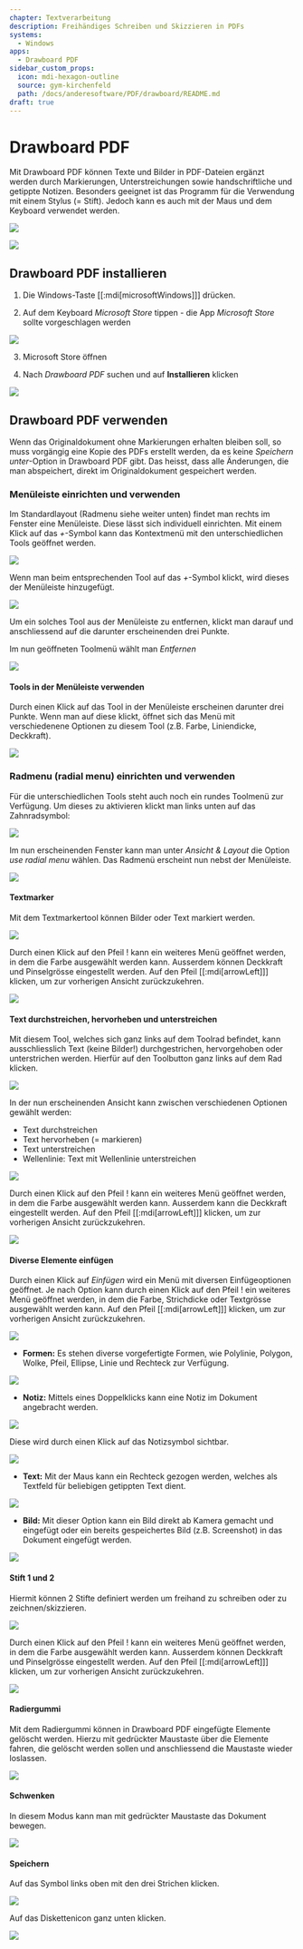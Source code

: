 ```yaml
---
chapter: Textverarbeitung
description: Freihändiges Schreiben und Skizzieren in PDFs
systems:
  - Windows
apps:
  - Drawboard PDF
sidebar_custom_props:
  icon: mdi-hexagon-outline
  source: gym-kirchenfeld
  path: /docs/anderesoftware/PDF/drawboard/README.md
draft: true
---
```


# Drawboard PDF




Mit Drawboard PDF können Texte und Bilder in PDF-Dateien ergänzt werden durch Markierungen, Unterstreichungen sowie handschriftliche und getippte Notizen. Besonders geeignet ist das Programm für die Verwendung mit einem Stylus (= Stift). Jedoch kann es auch mit der Maus und dem Keyboard verwendet werden. 


![](./images/stylus.png)


![](./images/drawboard19.png)


## Drawboard PDF installieren


1. Die Windows-Taste [[:mdi[microsoftWindows]]] drücken.

2. Auf dem Keyboard _Microsoft Store_ tippen - die App _Microsoft Store_ sollte vorgeschlagen werden

![](./images/drawboard01.png)

3. Microsoft Store öffnen

4. Nach _Drawboard PDF_ suchen und auf __Installieren__ klicken

![](./images/drawboard02.png)

## Drawboard PDF verwenden

Wenn das Originaldokument ohne Markierungen erhalten bleiben soll, so muss vorgängig eine Kopie des PDFs erstellt werden, da es keine _Speichern unter_-Option in Drawboard PDF gibt. Das heisst, dass alle Änderungen, die man abspeichert, direkt im Originaldokument gespeichert werden.

### Menüleiste einrichten und verwenden

Im Standardlayout (Radmenu siehe weiter unten) findet man rechts im Fenster eine Menüleiste. Diese lässt sich individuell einrichten. Mit einem Klick auf das _+_-Symbol kann das Kontextmenü mit den unterschiedlichen Tools geöffnet werden. 

![](./images/drawboard27.png)

Wenn man beim entsprechenden Tool auf das _+_-Symbol klickt, wird dieses der Menüleiste hinzugefügt.

![](./images/drawboard22.png)

Um ein solches Tool aus der Menüleiste zu entfernen, klickt man darauf und anschliessend auf die darunter erscheinenden drei Punkte.

Im nun geöffneten Toolmenü wählt man _Entfernen_

![](./images/drawboard28.png)

#### Tools in der Menüleiste verwenden


Durch einen Klick auf das Tool in der Menüleiste erscheinen darunter drei Punkte. Wenn man auf diese klickt, öffnet sich das Menü mit verschiedenene Optionen zu diesem Tool (z.B. Farbe, Liniendicke, Deckkraft).

![](./images/drawboard23.png)

### Radmenu (radial menu) einrichten und verwenden

Für die unterschiedlichen Tools steht auch noch ein rundes Toolmenü zur Verfügung. Um dieses zu aktivieren klickt man links unten auf das Zahnradsymbol:

![](./images/drawboard24.png)

Im nun erscheinenden Fenster kann man unter _Ansicht & Layout_ die Option _use radial menu_ wählen. Das Radmenü erscheint nun nebst der Menüleiste.



![](./images/drawboard26.png)


#### Textmarker

Mit dem Textmarkertool können Bilder oder Text markiert werden.

![](./images/drawboard03.png)

Durch einen Klick auf den Pfeil ! kann ein weiteres Menü geöffnet werden, in dem die Farbe ausgewählt werden kann. Ausserdem können Deckkraft und Pinselgrösse eingestellt werden. Auf den Pfeil [[:mdi[arrowLeft]]] klicken, um zur vorherigen Ansicht zurückzukehren.

![](./images/drawboard05.png)

#### Text durchstreichen, hervorheben und unterstreichen

Mit diesem Tool, welches sich ganz links auf dem Toolrad befindet, kann ausschliesslich Text (keine Bilder!) durchgestrichen, hervorgehoben oder unterstrichen werden. Hierfür auf den Toolbutton ganz links auf dem Rad klicken.

![](./images/drawboard06.png)

In der nun erscheinenden Ansicht kann zwischen verschiedenen Optionen gewählt werden:

- Text durchstreichen
- Text hervorheben (= markieren)
- Text unterstreichen
- Wellenlinie: Text mit Wellenlinie unterstreichen

![](./images/drawboard07.png)

Durch einen Klick auf den Pfeil ! kann ein weiteres Menü geöffnet werden, in dem die Farbe ausgewählt werden kann. Ausserdem kann die Deckkraft eingestellt werden. Auf den Pfeil [[:mdi[arrowLeft]]] klicken, um zur vorherigen Ansicht zurückzukehren.

![](./images/drawboard08.png)

#### Diverse Elemente einfügen

Durch einen Klick auf _Einfügen_ wird ein Menü mit diversen Einfügeoptionen geöffnet. Je nach Option kann durch einen Klick auf den Pfeil ! ein weiteres Menü geöffnet werden, in dem die Farbe, Strichdicke oder Textgrösse ausgewählt werden kann. Auf den Pfeil [[:mdi[arrowLeft]]] klicken, um zur vorherigen Ansicht zurückzukehren.


![](./images/drawboard09.png)

- **Formen:** Es stehen diverse vorgefertigte Formen, wie Polylinie, Polygon, Wolke, Pfeil, Ellipse, Linie und Rechteck zur Verfügung.

![](./images/drawboard10.png)

- **Notiz:** Mittels eines Doppelklicks kann eine Notiz im Dokument angebracht werden. 

![](./images/drawboard11.png)

Diese wird durch einen Klick auf das Notizsymbol sichtbar.

![](./images/drawboard12.png)

- **Text:** Mit der Maus kann ein Rechteck gezogen werden, welches als Textfeld für beliebigen getippten Text dient.

![](./images/drawboard13.png)

- **Bild:** Mit dieser Option kann ein Bild direkt ab Kamera gemacht und eingefügt oder ein bereits gespeichertes Bild (z.B. Screenshot) in das Dokument eingefügt werden. 

![](./images/drawboard20.png)
#### Stift 1 und 2

Hiermit können 2 Stifte definiert werden um freihand zu schreiben oder zu zeichnen/skizzieren.

![](./images/drawboard14.png)

Durch einen Klick auf den Pfeil ! kann ein weiteres Menü geöffnet werden, in dem die Farbe ausgewählt werden kann. Ausserdem können Deckkraft und Pinselgrösse eingestellt werden. Auf den Pfeil [[:mdi[arrowLeft]]] klicken, um zur vorherigen Ansicht zurückzukehren.

![](./images/drawboard05.png)

#### Radiergummi

Mit dem Radiergummi können in Drawboard PDF eingefügte Elemente gelöscht werden. Hierzu mit gedrückter Maustaste über die Elemente fahren, die gelöscht werden sollen und anschliessend die Maustaste wieder loslassen. 

![](./images/drawboard15.png)


#### Schwenken

In diesem Modus kann man mit gedrückter Maustaste das Dokument bewegen. 

![](./images/drawboard16.png)

#### Speichern

Auf das Symbol links oben mit den drei Strichen klicken.

![](./images/drawboard17.png)

Auf das Diskettenicon ganz unten klicken.

![](./images/drawboard18.png)
